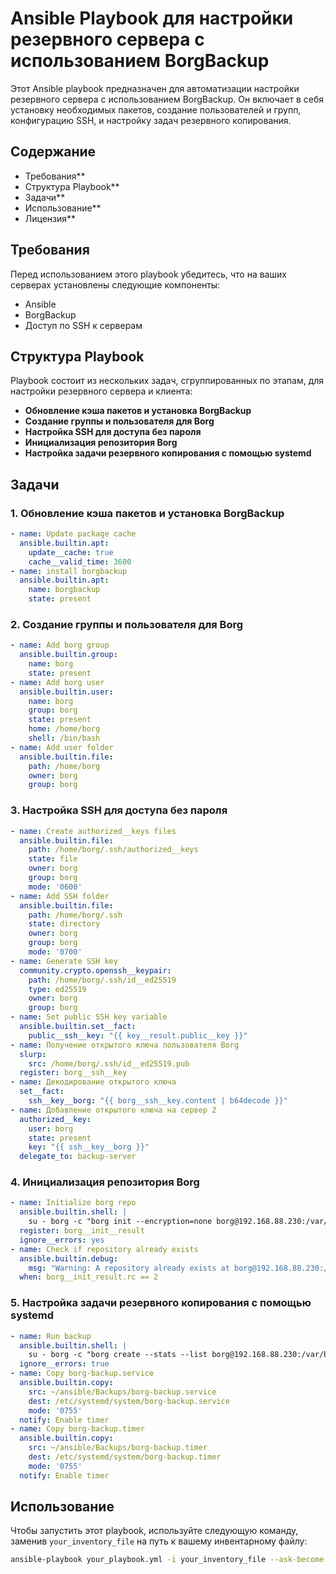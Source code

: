 # Ansible Playbook для настройки резервного сервера с использованием BorgBackup

Этот Ansible playbook предназначен для автоматизации настройки резервного сервера с использованием BorgBackup. Он включает в себя установку необходимых пакетов, создание пользователей и групп, конфигурацию SSH, и настройку задач резервного копирования.

## **Содержание**
- Требования**
- Структура Playbook**
- Задачи**
- Использование**
- Лицензия**

## **Требования**

Перед использованием этого playbook убедитесь, что на ваших серверах установлены следующие компоненты:
- Ansible
- BorgBackup
- Доступ по SSH к серверам

## **Структура Playbook**

Playbook состоит из нескольких задач, сгруппированных по этапам, для настройки резервного сервера и клиента:
- **Обновление кэша пакетов и установка BorgBackup**
- **Создание группы и пользователя для Borg**
- **Настройка SSH для доступа без пароля**
- **Инициализация репозитория Borg**
- **Настройка задачи резервного копирования с помощью systemd**

## **Задачи**

### **1. Обновление кэша пакетов и установка BorgBackup**

```yaml
- name: Update package cache
  ansible.builtin.apt:
    update__cache: true
    cache__valid_time: 3600
- name: install borgbackup
  ansible.builtin.apt:
    name: borgbackup
    state: present
```

### 2. Создание группы и пользователя для Borg
```yaml
- name: Add borg group
  ansible.builtin.group:
    name: borg
    state: present
- name: Add borg user
  ansible.builtin.user:
    name: borg
    group: borg
    state: present
    home: /home/borg
    shell: /bin/bash
- name: Add user folder
  ansible.builtin.file:
    path: /home/borg
    owner: borg
    group: borg
```
### 3. Настройка SSH для доступа без пароля
```yaml
- name: Create authorized__keys files
  ansible.builtin.file:
    path: /home/borg/.ssh/authorized__keys
    state: file
    owner: borg
    group: borg
    mode: '0600'
- name: Add SSH folder
  ansible.builtin.file:
    path: /home/borg/.ssh
    state: directory
    owner: borg
    group: borg
    mode: '0700'
- name: Generate SSH key
  community.crypto.openssh__keypair:
    path: /home/borg/.ssh/id__ed25519
    type: ed25519
    owner: borg
    group: borg
- name: Set public SSH key variable
  ansible.builtin.set__fact:
    public__ssh__key: "{{ key__result.public__key }}"
- name: Получение открытого ключа пользователя Borg
  slurp:
    src: /home/borg/.ssh/id__ed25519.pub
  register: borg__ssh__key
- name: Декодирование открытого ключа
  set__fact:
    ssh__key__borg: "{{ borg__ssh__key.content | b64decode }}"
- name: Добавление открытого ключа на сервер 2
  authorized__key:
    user: borg
    state: present
    key: "{{ ssh__key__borg }}"
  delegate_to: backup-server
```
### 4. Инициализация репозитория Borg
```yaml
- name: Initialize borg repo
  ansible.builtin.shell: |
    su - borg -c "borg init --encryption=none borg@192.168.88.230:/var/backup/"
  register: borg__init__result
  ignore__errors: yes
- name: Check if repository already exists
  ansible.builtin.debug:
    msg: "Warning: A repository already exists at borg@192.168.88.230:/var/backup/."
  when: borg__init_result.rc == 2
```
### 5. Настройка задачи резервного копирования с помощью systemd
```yaml
- name: Run backup
  ansible.builtin.shell: |
    su - borg -c "borg create --stats --list borg@192.168.88.230:/var/backup/::"etc-{now:%Y-%m-%d__%H:%M:%S}" /etc"
  ignore__errors: true
- name: Copy borg-backup.service
  ansible.builtin.copy:
    src: ~/ansible/Backups/borg-backup.service
    dest: /etc/systemd/system/borg-backup.service
    mode: '0755'
  notify: Enable timer
- name: Copy borg-backup.timer
  ansible.builtin.copy:
    src: ~/ansible/Backups/borg-backup.timer
    dest: /etc/systemd/system/borg-backup.timer
    mode: '0755'
  notify: Enable timer
```

## Использование
Чтобы запустить этот playbook, используйте следующую команду, заменив ```your_inventory_file``` на путь к вашему инвентарному файлу:
```bash
ansible-playbook your_playbook.yml -i your_inventory_file --ask-become-pass
```